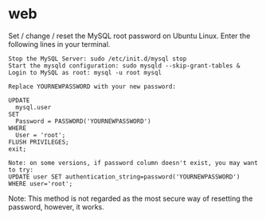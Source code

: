 # web


Set / change / reset the MySQL root password on Ubuntu Linux. Enter the following lines in your terminal.

    Stop the MySQL Server: sudo /etc/init.d/mysql stop
    Start the mysqld configuration: sudo mysqld --skip-grant-tables &
    Login to MySQL as root: mysql -u root mysql

    Replace YOURNEWPASSWORD with your new password:

    UPDATE
      mysql.user
    SET
      Password = PASSWORD('YOURNEWPASSWORD')
    WHERE
      User = 'root';
    FLUSH PRIVILEGES;
    exit;

    Note: on some versions, if password column doesn't exist, you may want to try:
    UPDATE user SET authentication_string=password('YOURNEWPASSWORD') WHERE user='root';

Note: This method is not regarded as the most secure way of resetting the password, however, it works.
